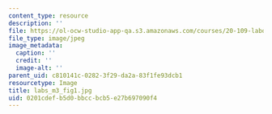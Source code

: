 ```yaml
---
content_type: resource
description: ''
file: https://ol-ocw-studio-app-qa.s3.amazonaws.com/courses/20-109-laboratory-fundamentals-in-biological-engineering-spring-2010/0201cdefb5d0bbccbcb5e27b697090f4_labs_m3_fig1.jpg
file_type: image/jpeg
image_metadata:
  caption: ''
  credit: ''
  image-alt: ''
parent_uid: c810141c-0282-3f29-da2a-83f1fe93dcb1
resourcetype: Image
title: labs_m3_fig1.jpg
uid: 0201cdef-b5d0-bbcc-bcb5-e27b697090f4
---
```

